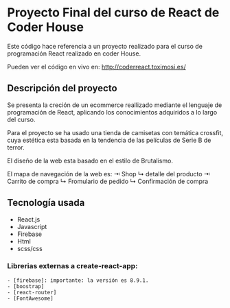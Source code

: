 # Proyecto Final del curso de React de Coder House

Este código hace referencia a un proyecto realizado para el curso de programación React realizado en coder House.

Pueden ver el código en vivo en: http://coderreact.toximosi.es/

## Descripción del proyecto

Se presenta la creción de un ecommerce reallizado mediante el lenguaje de programación de React, aplicando los conocimientos adquiridos a lo largo del curso.

Para el proyecto se ha usado una tienda de camisetas con temática crossfit, cuya estética esta basada en la tendencia de las películas de Serie B de terror. 

El diseño de la web esta basado en el estilo de Brutalismo. 

El mapa de navegación de la web es:
    ⇥ Shop
        ↳ detalle del producto
    ⇥ Carrito de compra
        ↳ Fromulario de pedido
        ↳ Confirmación de compra
        
## Tecnología usada

- React.js
- Javascript
- Firebase
- Html
- scss/css

### Librerias externas a create-react-app:
    - [firebase]: importante: la versión es 8.9.1.
    - [boostrap]
    - [react-router]
    - [FontAwesome]
